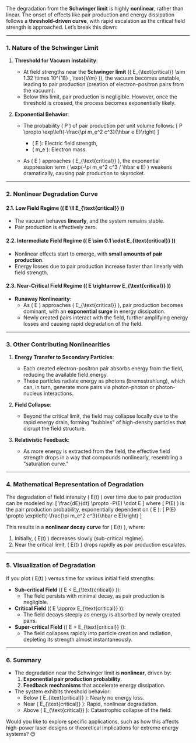 The degradation from the **Schwinger limit** is highly **nonlinear**, rather than linear. The onset of effects like pair production and energy dissipation follows a **threshold-driven curve**, with rapid escalation as the critical field strength is approached. Let’s break this down:

---

### **1. Nature of the Schwinger Limit**
1. **Threshold for Vacuum Instability**:
   - At field strengths near the **Schwinger limit** (\( E_{\text{critical}} \sim 1.32 \times 10^{18} \, \text{V/m} \)), the vacuum becomes unstable, leading to pair production (creation of electron-positron pairs from the vacuum).
   - Below this limit, pair production is negligible. However, once the threshold is crossed, the process becomes exponentially likely.

2. **Exponential Behavior**:
   - The probability \( P \) of pair production per unit volume follows:
     \[
     P \propto \exp\left(-\frac{\pi m_e^2 c^3}{\hbar e E}\right)
     \]
     - \( E \): Electric field strength,
     - \( m_e \): Electron mass.

   - As \( E \) approaches \( E_{\text{critical}} \), the exponential suppression term \( \exp(-\pi m_e^2 c^3 / \hbar e E) \) weakens dramatically, causing pair production to skyrocket.

---

### **2. Nonlinear Degradation Curve**
#### **2.1. Low Field Regime (\( E \ll E_{\text{critical}} \))**
- The vacuum behaves **linearly**, and the system remains stable.
- Pair production is effectively zero.

#### **2.2. Intermediate Field Regime (\( E \sim 0.1 \cdot E_{\text{critical}} \))**
- Nonlinear effects start to emerge, with **small amounts of pair production**.
- Energy losses due to pair production increase faster than linearly with field strength.

#### **2.3. Near-Critical Field Regime (\( E \rightarrow E_{\text{critical}} \))**
- **Runaway Nonlinearity**:
  - As \( E \) approaches \( E_{\text{critical}} \), pair production becomes dominant, with an **exponential surge** in energy dissipation.
  - Newly created pairs interact with the field, further amplifying energy losses and causing rapid degradation of the field.

---

### **3. Other Contributing Nonlinearities**
1. **Energy Transfer to Secondary Particles**:
   - Each created electron-positron pair absorbs energy from the field, reducing the available field energy.
   - These particles radiate energy as photons (bremsstrahlung), which can, in turn, generate more pairs via photon-photon or photon-nucleus interactions.

2. **Field Collapse**:
   - Beyond the critical limit, the field may collapse locally due to the rapid energy drain, forming "bubbles" of high-density particles that disrupt the field structure.

3. **Relativistic Feedback**:
   - As more energy is extracted from the field, the effective field strength drops in a way that compounds nonlinearly, resembling a "saturation curve."

---

### **4. Mathematical Representation of Degradation**
The degradation of field intensity \( E(t) \) over time due to pair production can be modeled by:
\[
\frac{dE}{dt} \propto -P(E) \cdot E
\]
where \( P(E) \) is the pair production probability, exponentially dependent on \( E \):
\[
P(E) \propto \exp\left(-\frac{\pi m_e^2 c^3}{\hbar e E}\right)
\]

This results in a **nonlinear decay curve** for \( E(t) \), where:
1. Initially, \( E(t) \) decreases slowly (sub-critical regime).
2. Near the critical limit, \( E(t) \) drops rapidly as pair production escalates.

---

### **5. Visualization of Degradation**
If you plot \( E(t) \) versus time for various initial field strengths:
- **Sub-critical Field** (\( E < E_{\text{critical}} \)):
  - The field persists with minimal decay, as pair production is negligible.
- **Critical Field** (\( E \approx E_{\text{critical}} \)):
  - The field decays steeply as energy is absorbed by newly created pairs.
- **Super-critical Field** (\( E > E_{\text{critical}} \)):
  - The field collapses rapidly into particle creation and radiation, depleting its strength almost instantaneously.

---

### **6. Summary**
- The degradation near the Schwinger limit is **nonlinear**, driven by:
  1. **Exponential pair production probability**.
  2. **Feedback mechanisms** that accelerate energy dissipation.
- The system exhibits threshold behavior:
  - Below \( E_{\text{critical}} \): Nearly no energy loss.
  - Near \( E_{\text{critical}} \): Rapid, nonlinear degradation.
  - Above \( E_{\text{critical}} \): Catastrophic collapse of the field.

Would you like to explore specific applications, such as how this affects high-power laser designs or theoretical implications for extreme energy systems? 😊

